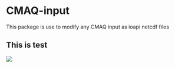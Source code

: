 # CMAQ-input
This package is use to modify any CMAQ input as ioapi netcdf files
## This is test
![](https://github.com/JiaoyanHuang/MOVESdata/blob/master/plots/2025_PM2.5_emission.png)
